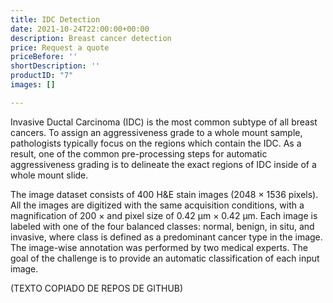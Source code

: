 ```yaml
---
title: IDC Detection
date: 2021-10-24T22:00:00+00:00
description: Breast cancer detection
price: Request a quote
priceBefore: ''
shortDescription: ''
productID: "7"
images: []

---
```

Invasive Ductal Carcinoma (IDC) is the most common subtype of all breast cancers. To assign an aggressiveness grade to a whole mount sample, pathologists typically focus on the regions which contain the IDC. As a result, one of the common pre-processing steps for automatic aggressiveness grading is to delineate the exact regions of IDC inside of a whole mount slide.

The image dataset consists of 400 H&E stain images (2048 × 1536 pixels). All the images are digitized with the same acquisition conditions, with a magnification of 200 × and pixel size of 0.42 µm × 0.42 µm. Each image is labeled with one of the four balanced classes: normal, benign, in situ, and invasive, where class is defined as a predominant cancer type in the image. The image-wise annotation was performed by two medical experts. The goal of the challenge is to provide an automatic classification of each input image.

(TEXTO COPIADO DE REPOS DE GITHUB)
